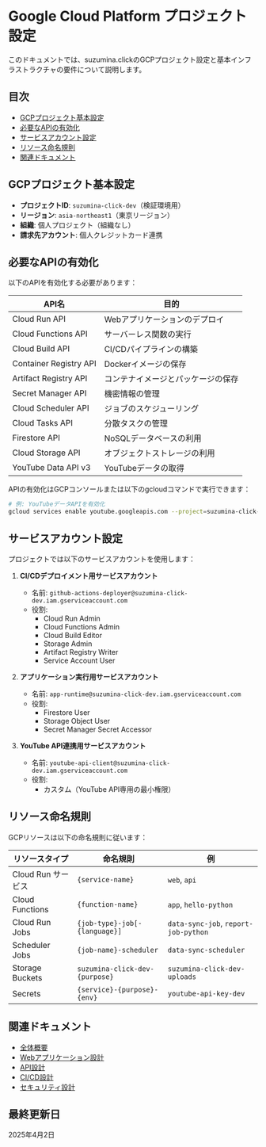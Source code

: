 # Google Cloud Platform プロジェクト設定

このドキュメントでは、suzumina.clickのGCPプロジェクト設定と基本インフラストラクチャの要件について説明します。

## 目次

- [GCPプロジェクト基本設定](#gcpプロジェクト基本設定)
- [必要なAPIの有効化](#必要なapiの有効化)
- [サービスアカウント設定](#サービスアカウント設定)
- [リソース命名規則](#リソース命名規則)
- [関連ドキュメント](#関連ドキュメント)

## GCPプロジェクト基本設定

- **プロジェクトID**: `suzumina-click-dev`（検証環境用）
- **リージョン**: `asia-northeast1`（東京リージョン）
- **組織**: 個人プロジェクト（組織なし）
- **請求先アカウント**: 個人クレジットカード連携

## 必要なAPIの有効化

以下のAPIを有効化する必要があります：

| API名 | 目的 |
|------|------|
| Cloud Run API | Webアプリケーションのデプロイ |
| Cloud Functions API | サーバーレス関数の実行 |
| Cloud Build API | CI/CDパイプラインの構築 |
| Container Registry API | Dockerイメージの保存 |
| Artifact Registry API | コンテナイメージとパッケージの保存 |
| Secret Manager API | 機密情報の管理 |
| Cloud Scheduler API | ジョブのスケジューリング |
| Cloud Tasks API | 分散タスクの管理 |
| Firestore API | NoSQLデータベースの利用 |
| Cloud Storage API | オブジェクトストレージの利用 |
| YouTube Data API v3 | YouTubeデータの取得 |

APIの有効化はGCPコンソールまたは以下のgcloudコマンドで実行できます：

```bash
# 例: YouTubeデータAPIを有効化
gcloud services enable youtube.googleapis.com --project=suzumina-click-dev
```

## サービスアカウント設定

プロジェクトでは以下のサービスアカウントを使用します：

1. **CI/CDデプロイメント用サービスアカウント**
   - 名前: `github-actions-deployer@suzumina-click-dev.iam.gserviceaccount.com`
   - 役割:
     - Cloud Run Admin
     - Cloud Functions Admin
     - Cloud Build Editor
     - Storage Admin
     - Artifact Registry Writer
     - Service Account User

2. **アプリケーション実行用サービスアカウント**
   - 名前: `app-runtime@suzumina-click-dev.iam.gserviceaccount.com`
   - 役割:
     - Firestore User
     - Storage Object User
     - Secret Manager Secret Accessor

3. **YouTube API連携用サービスアカウント**
   - 名前: `youtube-api-client@suzumina-click-dev.iam.gserviceaccount.com`
   - 役割:
     - カスタム（YouTube API専用の最小権限）

## リソース命名規則

GCPリソースは以下の命名規則に従います：

| リソースタイプ | 命名規則 | 例 |
|--------------|---------|-----|
| Cloud Run サービス | `{service-name}` | `web`, `api` |
| Cloud Functions | `{function-name}` | `app`, `hello-python` |
| Cloud Run Jobs | `{job-type}-job[-{language}]` | `data-sync-job`, `report-job-python` |
| Scheduler Jobs | `{job-name}-scheduler` | `data-sync-scheduler` |
| Storage Buckets | `suzumina-click-dev-{purpose}` | `suzumina-click-dev-uploads` |
| Secrets | `{service}-{purpose}-{env}` | `youtube-api-key-dev` |

## 関連ドキュメント

- [全体概要](GCP_OVERVIEW.md)
- [Webアプリケーション設計](GCP_WEB_APP.md)
- [API設計](GCP_FUNCTIONS.md)
- [CI/CD設計](GCP_CICD.md)
- [セキュリティ設計](GCP_SECURITY.md)

## 最終更新日

2025年4月2日
